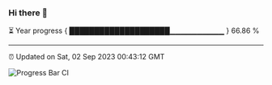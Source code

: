 ### Hi there 👋

⏳ Year progress { ████████████████████▁▁▁▁▁▁▁▁▁▁ } 66.86 %

---

⏰ Updated on Sat, 02 Sep 2023 00:43:12 GMT

![Progress Bar CI](https://github.com/liununu/liununu/workflows/Progress%20Bar%20CI/badge.svg)

